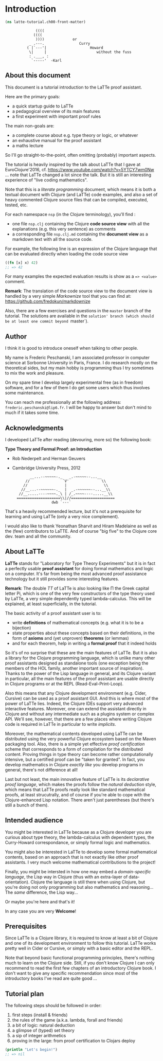 

 # Introduction


```clojure
(ns latte-tutorial.ch00-front-matter)

```

                  ((((
                 ((((
                  ))))             or
               _ .---.                Curry     
              ( |`---'|                    Howard
               \|     |                       without the fuss
               : .___, :
                `-----'  -Karl



 ## About this document

 This document is a tutorial introduction to the LaTTe proof assistant.

 Here are the primary goals:
   - a quick startup guide to LaTTe
   - a pedagogical overview of its main features
   - a first experiment with important proof rules

 The main non-goals are:
   - a complete course about e.g. type theory or logic, or whatever
   - an exhaustive manual for the proof assistant
   - a maths lecture

 So I'll go straight-to-the-point, often omitting (probably) important
 aspects.

 The tutorial is heavily inspired by the talk about LaTTe that I gave
 at EuroClojure'2016, cf. https://www.youtube.com/watch?v=5YTCY7wm0Nw
 ... note that LaTTe changed a lot since the talk. But it is still an
 interesting experience of "live coding mathematics".

 Note that this is a *literate programming* document, which means it is
 both a textual document with Clojure (and LaTTe) code examples, and also
 a set of heavy commented Clojure source files that can be compiled, executed,
tested, etc.

 For each namespace `nsp` (in the Clojure terminology), you'll find :
  - one file `nsp.clj` containing the Clojure **code source view** with all the explanations
    (e.g. this very sentence) as comments
  - a corresponding file `nsp.clj.md` containing the **document view** as a markdown
    text with all the source code.

 For example, the following line is an expression of the Clojure language that
 can be evaluated directly when loading the code source view


```clojure
((fn [x] x) 42)
;; => 42

```

 For many examples the expected evaluation results is show as a `=> <value>` comment.

 **Remark**: The translation of the code source view to the document view is handled
 by a very simple *Markownize* tool that you can find at: https://github.com/fredokun/markdownize

 Also, there are a few exercises and questions in the `master` branch of the tutorial.
 The solutions are available in the `solution' branch (which should be at least one commit beyond `master`).
 



 ## Author

 I think it is good to introduce oneself when talking to other people.

 My name is Frederic Peschanski, I am associated professor in computer science
 at Sorbonne University in Paris, France. I do research mostly on the theoretical
 sides, but my main hobby is programming thus I try sometimes to mix the work and pleasure.

 On my spare time I develop largely experimental free (as in freedom) software,
 and for a few of them I do get some users which thus involves some maintenance.

 You can reach me professionally at the following address:
 `frederic.peschanski@lip6.fr`.  I will be happy to answer
 but don't mind to much if it takes some time.



 ## Acknowledgments

 I developed LaTTe after reading (devouring, more so) the following book:

 **Type Theory and Formal Proof: an Introduction**
 - Rob Nederpelt and Herman Geuvers
 - Cambridge University Press, 2012

               __...--~~~~~-._   _.-~~~~~--...__
             //               `V'               \\ 
            //                 |                 \\ 
           //__...--~~~~~~-._  |  _.-~~~~~~--...__\\ 
          //__.....----~~~~._\ | /_.~~~~----.....__\\
         ====================\\|//====================
                         dwb `---`  

 That's a heavily recommended lecture, but it's not a prerequisite
 for learning and using LaTTe (only a very nice complement).

 I would also like to thank Yeonathan Sharvit and Hiram Madelaine as well as
 the (few) contributors to LaTTE. And of course "big five" to the Clojure core
 dev. team and all the community.

 ## About LaTTe

 **LaTTe** stands for "Laboratory for Type Theory Experiments" but it
 is in fact a perfectly usable **proof assistant** for doing formal mathematics
 and logic on a computer. It's far from being the most advanced proof assistance
 technology but it still provides some interesting features.

 **Remark**: The double *TT* of LaTTe is also looking like
 Π the Greek capital letter Pi, which is one of the very few
 constructors of the type theory used by LaTTe, a very simple dependently typed
 lambda-calculus. This will be explained, at least superficially, in the tutorial.

 The basic activity of a proof assistant user is to:
  - write **definitions** of mathematical concepts (e.g. what it is to be a bijection)
  - state properties about these concepts based on their definitions, in the form of **axioms** and (yet unproven) **theorems** (or lemmas)
  - and for each theorem, help in writing a **formal proof** that it indeed holds

 So it's of no surprise that these are the main features of LaTTe.
 But it is also a library for the Clojure programming language, which is unlike
 many other proof assistants designed as standalone tools (one exception being the
 members of the HOL family, another important source of inspiration).
 Thanks to the power of the Lisp language in general,
 and its Clojure variant in particular, all the main features of the proof assistant
 are usable directly in Clojure programs or at the REPL (Read-Eval-Print-Loop).

 Also this means that any Clojure development environment (e.g. Cider, Cursive) can
 be used as a proof assistant GUI. And this is where most of the power of LaTTe lies.
 Indeed, the Clojure IDEs support very advanced interactive features. Moreover, one can
 extend the assistant directly in Clojure and without any intermediate such as a
 plugins system or complex API. We'll see, however, that there are a few places where
 writing Clojure code is required in LaTTe in particular to write *implicits*.

 Moreover, the mathematical contents developed using LaTTe can be distributed
 using the very powerful Clojure ecosystem based on the Maven packaging tool.
 Also, there is a simple yet effective *proof certification* scheme that
 corresponds to a form of compilation for the distributed content.
 Proving things in type theory can become rather computationally intensive,
 but a certified proof can be "taken for granted".
 In fact, you develop mathematics in Clojure *exactly like* you develop programs
 in general, there's not difference at all!

 Last but not least, the main innovative feature of LaTTe is its *declarative proof language*,
 which makes the proofs follow the *natural deduction* style, which means that LaTTe proofs
 really look like standard mathematical proofs, at least strucutrally, and of course if you're
 able to cope with the Clojure-enhanced Lisp notation. There aren't just parentheses (but there's
 still a bunch of them).




 ## Intended audience

 You might be interested in LaTTe because as a Clojure developer you are curious
 about type theory, the lambda-calculus with dependent types, the Curry-Howard correspondance,
 or simply formal logic and mathematics.

 You might also be interested in LaTTe to develop some formal mathematical contents, based on
 an approach that is not exactly like other proof assistants. I very much welcome mathematical
 contributions to the project!

 Finally, you might be intersted in how one may embed a *domain-specific language*, the
 Lisp way in Clojure (thus with an extra-layer of data-orientation). Clojure the language
 is still there when using Clojure, but you're doing not only programming but also
 mathematics and reasoning... The *same* difference, the Lisp way...

 Or maybe you're here and that's it!

 In any case you are very **Welcome**!




 ## Prerequisites

 Since LaTTe is a Clojure library, it is required to know at least a bit of
 Clojure and one of its development environment to follow this tutorial.
 LaTTe works pretty well in Cider or Cursive, or simply with a basic editor
 and the REPL.

 Note that beyond basic functional programming principles, there's nothing much to
 learn on the Clojure side. Still, if you don't know Clojure  I can only recommend
 to read the first few chapters of an introductory Clojure book.
 I don't want to give any specific recommendation since most of the introductory
 books I've read are quite good ...




 ## Tutorial plan

 The following steps should be followed in order:

 1. first steps (install & friends)
 2. the rules of the game (a.k.a. lambda, forall and friends)
 3. a bit of logic: natural deduction
 4. a glimpse of (typed) set theory
 5. a sip of integer arithmetics
 6. proving in the large: from proof certification to Clojars deploy
 


```clojure
(println "Let's begin!")
;; => nil
```

